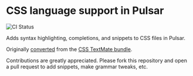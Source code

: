 # CSS language support in Pulsar
![CI Status](https://github.com/atom/language-css/actions/workflows/main.yml/badge.svg)

Adds syntax highlighting, completions, and snippets to CSS files in Pulsar.

Originally [converted](http://flight-manual.atom.io/hacking-atom/sections/converting-from-textmate)
from the [CSS TextMate bundle](https://github.com/textmate/css.tmbundle).

Contributions are greatly appreciated. Please fork this repository and open a
pull request to add snippets, make grammar tweaks, etc.
